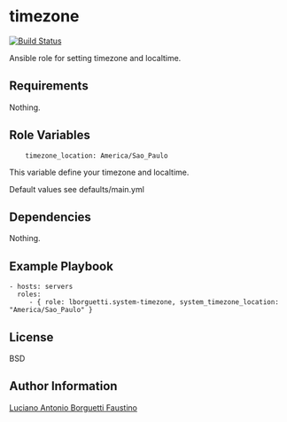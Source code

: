 timezone
=========

[![Build Status](https://travis-ci.org/lborguetti/ansible-role-system-timezone.svg?branch=master)](https://travis-ci.org/lborguetti/ansible-role-system-timezone)

Ansible role for setting timezone and localtime.

Requirements
------------

Nothing.

Role Variables
--------------

        timezone_location: America/Sao_Paulo

This variable define your timezone and localtime.

Default values see defaults/main.yml

Dependencies
------------

Nothing.

Example Playbook
----------------

    - hosts: servers
      roles:
         - { role: lborguetti.system-timezone, system_timezone_location: "America/Sao_Paulo" }

License
-------

BSD

Author Information
------------------

[Luciano Antonio Borguetti Faustino](https://github.com/lborguetti)
